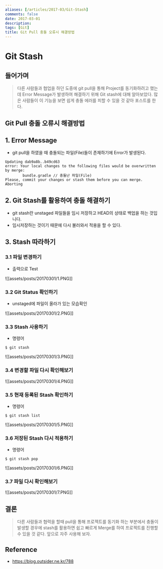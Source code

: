```yaml
---
aliases: [/articles/2017-03/Git-Stash]
comments: false
date: 2017-03-01
description: 
tags: [Git]
title: Git Pull 충돌 오류시 해결방법
---
```

# Git Stash
## 들어가며

> 다른 사람들과 협업을 하던 도중에 git pull을 통해 Project를 동기화하려고 했는데 Error Message가 발생하여 해결하기 위해 Git stash에 대해 알아보았다. 많은 사람들이 이 기능을 보면 쉽게 충돌 에러를 피할 수 있을 것 같아 포스트를 한다.

## Git Pull 충돌 오류시 해결방법

## 1. Error Message

- git pull을 하였을 때 충돌되는 파일(File)들이 존재하기에 Error가 발생된다.

```shell
Updating dab9a8b..b49cd63
error: Your local changes to the following files would be overwritten by merge:
        bundle.gradle // 충돌난 파일(File)
Please, commit your changes or stash them before you can merge.
Aborting
```

## 2. Git Stash를 활용하여 충돌 해결하기
- git stash란 unstaged 파일들을 임시 저장하고 HEAD의 상태로 백업을 하는 것입니다.
- 임시저장하는 것이기 때문에 다시 불러와서 적용을 할 수 있다.

## 3. Stash 따라하기

### 3.1 파일 변경하기
-  출력으로 Test

![[assets/posts/20170301/1.PNG]]

### 3.2 Git Status 확인하기
- unstaged에 파일이 올라가 있는 모습확인

![[assets/posts/20170301/2.PNG]]

### 3.3 Stash 사용하기
- 명령어

```shell
$ git stash
```

![[assets/posts/20170301/3.PNG]]

### 3.4 변경할 파일 다시 확인해보기

![[assets/posts/20170301/4.PNG]]

### 3.5 현재 등록된 Stash 확인하기
- 명령어

```shell
$ git stash list
```

![[assets/posts/20170301/5.PNG]]

### 3.6 저장된 Stash 다시 적용하기
- 명령어

```shell
$ git stash pop
```

![[assets/posts/20170301/6.PNG]]

### 3.7 파일 다시 확인해보기

![[assets/posts/20170301/7.PNG]]


## 결론
> 다른 사람들과 협력을 할때 pull을 통해 프로젝트를 동기화 하는 부분에서 충돌이 발생할 경우에 stash를 활용하면 쉽고 빠르게 Merge를 하여 프로젝트를 진행할 수 있을 것 같다. 앞으로 자주 사용해 보자.


## Reference
- <https://blog.outsider.ne.kr/788>
